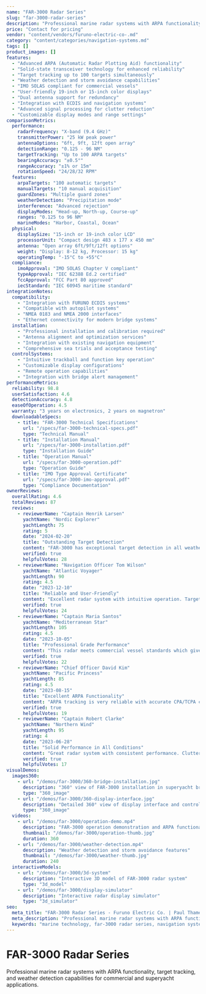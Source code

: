 ```yaml
---
name: "FAR-3000 Radar Series"
slug: "far-3000-radar-series"
description: "Professional marine radar systems with ARPA functionality, target tracking, and weather detection capabilities for commercial and superyacht applications."
price: "Contact for pricing"
vendor: "content/vendors/furuno-electric-co-.md"
category: "content/categories/navigation-systems.md"
tags: []
product_images: []
features:
  - "Advanced ARPA (Automatic Radar Plotting Aid) functionality"
  - "Solid-state transceiver technology for enhanced reliability"
  - "Target tracking up to 100 targets simultaneously"
  - "Weather detection and storm avoidance capabilities"
  - "IMO SOLAS compliant for commercial vessels"
  - "User-friendly 19-inch or 15-inch color displays"
  - "Dual antenna support for redundancy"
  - "Integration with ECDIS and navigation systems"
  - "Advanced signal processing for clutter reduction"
  - "Customizable display modes and range settings"
comparisonMetrics:
  performance:
    radarFrequency: "X-band (9.4 GHz)"
    transmitterPower: "25 kW peak power"
    antennaOptions: "6ft, 9ft, 12ft open array"
    detectionRange: "0.125 - 96 NM"
    targetTracking: "Up to 100 ARPA targets"
    bearingAccuracy: "±0.5°"
    rangeAccuracy: "±1% or 15m"
    rotationSpeed: "24/28/32 RPM"
  features:
    arpaTargets: "100 automatic targets"
    manualTargets: "10 manual acquisition"
    guardZones: "Multiple guard zones"
    weatherDetection: "Precipitation mode"
    interference: "Advanced rejection"
    displayModes: "Head-up, North-up, Course-up"
    ranges: "0.125 to 96 NM"
    marineModes: "Harbor, Coastal, Ocean"
  physical:
    displaySize: "15-inch or 19-inch color LCD"
    processorUnit: "Compact design 483 x 177 x 450 mm"
    antenna: "Open array 6ft/9ft/12ft options"
    weight: "Display: 8-12 kg, Processor: 15 kg"
    operatingTemp: "-15°C to +55°C"
  compliance:
    imoApproval: "IMO SOLAS Chapter V compliant"
    typeApproval: "IEC 62388 Ed.2 certified"
    fccApproval: "FCC Part 80 approved"
    iecStandard: "IEC 60945 maritime standard"
integrationNotes:
  compatibility:
    - "Integration with FURUNO ECDIS systems"
    - "Compatible with autopilot systems"
    - "NMEA 0183 and NMEA 2000 interfaces"
    - "Ethernet connectivity for modern bridge systems"
  installation:
    - "Professional installation and calibration required"
    - "Antenna alignment and optimization services"
    - "Integration with existing navigation equipment"
    - "Comprehensive sea trials and acceptance testing"
  controlSystems:
    - "Intuitive trackball and function key operation"
    - "Customizable display configurations"
    - "Remote operation capabilities"
    - "Integration with bridge alert management"
performanceMetrics:
  reliability: 98.8
  userSatisfaction: 4.6
  detectionAccuracy: 4.8
  easeOfOperation: 4.5
  warranty: "3 years on electronics, 2 years on magnetron"
  downloadableSpecs:
    - title: "FAR-3000 Technical Specifications"
      url: "/specs/far-3000-technical-specs.pdf"
      type: "Technical Manual"
    - title: "Installation Manual"
      url: "/specs/far-3000-installation.pdf"
      type: "Installation Guide"
    - title: "Operation Manual"
      url: "/specs/far-3000-operation.pdf"
      type: "Operation Guide"
    - title: "IMO Type Approval Certificate"
      url: "/specs/far-3000-imo-approval.pdf"
      type: "Compliance Documentation"
ownerReviews:
  overallRating: 4.6
  totalReviews: 87
  reviews:
    - reviewerName: "Captain Henrik Larsen"
      yachtName: "Nordic Explorer"
      yachtLength: 75
      rating: 5
      date: "2024-02-20"
      title: "Outstanding Target Detection"
      content: "FAR-3000 has exceptional target detection in all weather conditions. ARPA tracking is very accurate and the weather mode helps us avoid storms effectively. The solid-state technology means no warm-up time and instant operation."
      verified: true
      helpfulVotes: 28
    - reviewerName: "Navigation Officer Tom Wilson"
      yachtName: "Atlantic Voyager"
      yachtLength: 90
      rating: 4.5
      date: "2023-12-10"
      title: "Reliable and User-Friendly"
      content: "Excellent radar system with intuitive operation. Target tracking works flawlessly and integration with our ECDIS is seamless. The 19-inch display provides clear target information and the ARPA vectors are very accurate."
      verified: true
      helpfulVotes: 24
    - reviewerName: "Captain Maria Santos"
      yachtName: "Mediterranean Star"
      yachtLength: 105
      rating: 4.5
      date: "2023-10-05"
      title: "Professional Grade Performance"
      content: "This radar meets commercial vessel standards which gives confidence for superyacht operations. Weather detection is outstanding and helps with route planning. Guard zones work perfectly for anchor watch operations."
      verified: true
      helpfulVotes: 22
    - reviewerName: "Chief Officer David Kim"
      yachtName: "Pacific Princess"
      yachtLength: 85
      rating: 4.5
      date: "2023-08-15"
      title: "Excellent ARPA Functionality"
      content: "ARPA tracking is very reliable with accurate CPA/TCPA calculations. The system handles up to 100 targets without any performance degradation. Installation was professional and sea trials were comprehensive."
      verified: true
      helpfulVotes: 19
    - reviewerName: "Captain Robert Clarke"
      yachtName: "Northern Wind"
      yachtLength: 95
      rating: 4
      date: "2023-06-28"
      title: "Solid Performance in All Conditions"
      content: "Great radar system with consistent performance. Clutter reduction works well in heavy seas and the target separation is excellent. Only minor issue was initial setup complexity but Furuno support was helpful."
      verified: true
      helpfulVotes: 17
visualDemos:
  images360:
    - url: "/demos/far-3000/360-bridge-installation.jpg"
      description: "360° view of FAR-3000 installation in superyacht bridge"
      type: "360_image"
    - url: "/demos/far-3000/360-display-interface.jpg"
      description: "Detailed 360° view of display interface and controls"
      type: "360_image"
  videos:
    - url: "/demos/far-3000/operation-demo.mp4"
      description: "FAR-3000 operation demonstration and ARPA functionality"
      thumbnail: "/demos/far-3000/operation-thumb.jpg"
      duration: 360
    - url: "/demos/far-3000/weather-detection.mp4"
      description: "Weather detection and storm avoidance features"
      thumbnail: "/demos/far-3000/weather-thumb.jpg"
      duration: 240
  interactiveModels:
    - url: "/demos/far-3000/3d-system"
      description: "Interactive 3D model of FAR-3000 radar system"
      type: "3d_model"
    - url: "/demos/far-3000/display-simulator"
      description: "Interactive radar display simulator"
      type: "3d_simulator"
seo:
  meta_title: "FAR-3000 Radar Series - Furuno Electric Co. | Paul Thames"
  meta_description: "Professional marine radar systems with ARPA functionality, target tracking, and weather detection capabilities for commercial and superyacht applications."
  keywords: "marine technology, far-3000 radar series, navigation systems, marine radar, arpa"
---
```


# FAR-3000 Radar Series

Professional marine radar systems with ARPA functionality, target tracking, and weather detection capabilities for commercial and superyacht applications.




